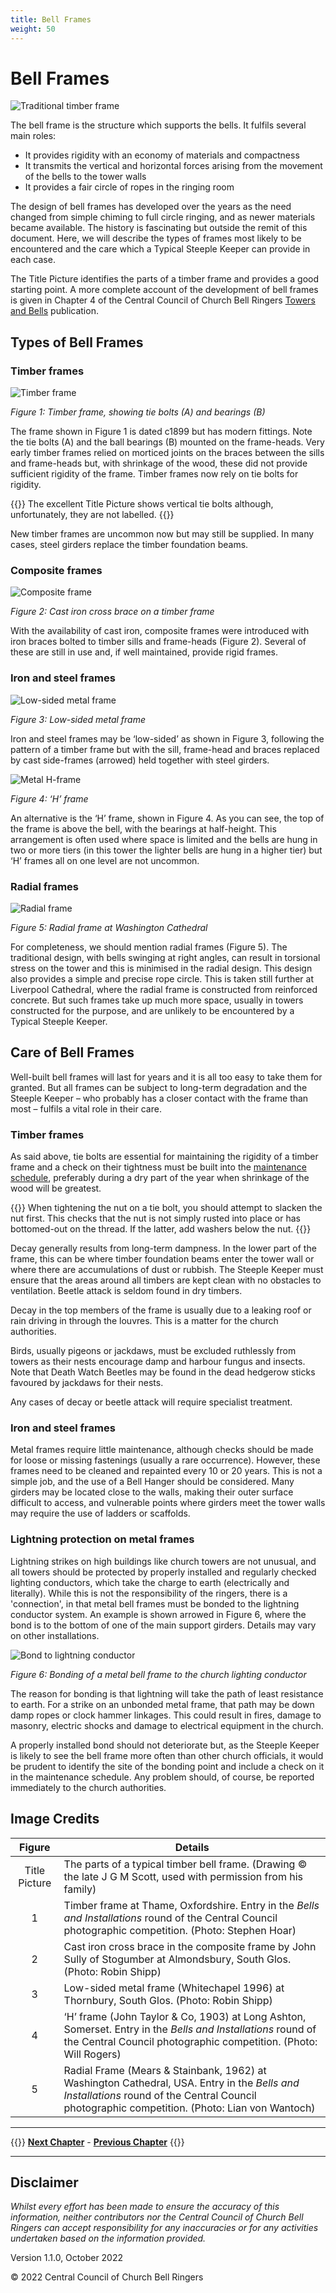 ```yaml
---
title: Bell Frames
weight: 50
---
```


# Bell Frames

![Traditional timber frame](frames_title.jpg)

The bell frame is the structure which supports the bells. It  fulfils several main roles:

-  It provides rigidity with an economy of materials and compactness
-  It transmits the vertical and horizontal forces arising from the movement of the bells to the tower walls
-  It provides a fair circle of ropes in the ringing room

The design of bell frames has developed over the years as the need changed from simple chiming to full circle ringing, and as newer materials became available. The history is fascinating but outside the remit of this document. Here, we will describe the types of frames most likely to be encountered and the care which a Typical Steeple Keeper can provide in each case.

The Title Picture identifies the parts of a timber frame and provides a good starting point. A more complete account of the development of bell frames is given in Chapter 4 of the Central Council of Church Bell Ringers [Towers and Bells]( https://shop.cccbr.org.uk/product/towers-and-bells-handbook/) publication. 

## Types of Bell Frames

### Timber frames

![Timber frame](frames_fig-1.jpg)

*Figure 1: Timber frame, showing tie bolts (A) and bearings (B)*

The frame shown in Figure 1 is dated c1899 but has modern fittings. Note the tie bolts (A) and the ball bearings (B) mounted on the frame-heads. Very early timber frames relied on morticed joints on the braces between the sills and frame-heads but, with shrinkage of the wood, these did not provide sufficient rigidity of the frame. Timber frames now rely on tie bolts for rigidity.

{{<hint warning>}}
The excellent Title Picture shows vertical tie bolts although, unfortunately, they are not labelled.
{{</hint>}}

New timber frames are uncommon now but may still be supplied. In many cases, steel girders replace the timber foundation beams.

### Composite frames

![Composite frame](frames_fig-2.jpg)

*Figure 2: Cast iron cross brace on a timber frame*

With the availability of cast iron, composite frames were introduced with iron braces bolted to timber sills and frame-heads (Figure 2). Several of these are still in use and, if well maintained, provide rigid frames.

### Iron and steel frames

![Low-sided metal frame](frames_fig-3.jpg)

*Figure 3: Low-sided metal frame*

Iron and steel frames may be ‘low-sided’ as shown in Figure 3, following the pattern of a timber frame but with the sill, frame-head and braces replaced by cast side-frames (arrowed) held together with steel girders. 

![Metal H-frame](frames_fig-4.jpg)

*Figure 4: ‘H’ frame*

An alternative is the ‘H’ frame, shown in Figure 4. As you can see, the top of the frame is above the bell, with the bearings at half-height. This arrangement is often used where space is limited and the bells are hung in two or more tiers (in this tower the lighter bells are hung in a higher tier) but ‘H’ frames all on one level are not uncommon.

### Radial frames

![Radial frame](frames_fig-5.jpg)

*Figure 5: Radial frame at Washington Cathedral*

For completeness, we should mention radial frames (Figure 5). The traditional design, with bells swinging at right angles, can result in torsional stress on the tower and this is minimised in the radial design. This design also provides a simple and precise rope circle. This is taken still further at Liverpool Cathedral, where the radial frame is constructed from reinforced concrete. But such frames take up much more space, usually in towers constructed for the purpose, and are unlikely to be encountered by a Typical Steeple Keeper.

## Care of Bell Frames

Well-built bell frames will last for years and it is all too easy to take them for granted. But all frames can be subject to long-term degradation and the Steeple Keeper – who probably has a closer contact with the frame than most – fulfils a vital role in their care.

### Timber frames

As said above, tie bolts are essential for maintaining the rigidity of a timber frame and a check on their tightness must be built into the [maintenance schedule](../150-maintenance-schedule), preferably during a dry part of the year when shrinkage of the wood will be greatest.

{{<hint warning>}}
When tightening the nut on a tie bolt, you should attempt to slacken the nut first. This checks that the nut is not simply rusted into place or has bottomed-out on the thread. If the latter, add washers below the nut.
{{</hint>}}

Decay generally results from long-term dampness. In the lower part of the frame, this can be where timber foundation beams enter the tower wall or where there are accumulations of dust or rubbish. The Steeple Keeper must ensure that the areas around all timbers are kept clean with no obstacles to ventilation. Beetle attack is seldom found in dry timbers.

Decay in the top members of the frame is usually due to a leaking roof or rain driving in through the louvres. This is a matter for the church authorities.

Birds, usually pigeons or jackdaws, must be excluded ruthlessly from towers as their nests encourage damp and harbour fungus and insects. Note that Death Watch Beetles may be found in the dead hedgerow sticks favoured by jackdaws for their nests.

Any cases of decay or beetle attack will require specialist treatment. 

### Iron and steel frames

Metal frames require little maintenance, although checks should be made for loose or missing fastenings (usually a rare occurrence). However, these frames need to be cleaned and repainted every 10 or 20 years. This is not a simple job, and the use of a Bell Hanger should be considered. Many girders may be located close to the walls, making their outer surface difficult to access, and vulnerable points where girders meet the tower walls may require the use of ladders or scaffolds.

### Lightning protection on metal frames

Lightning strikes on high buildings like church towers are not unusual, and all towers should be protected by properly installed and regularly checked lighting conductors, which take the charge to earth (electrically and literally). While this is not the responsibility of the ringers, there is a 'connection', in that metal bell frames must be bonded to the lightning conductor system. An example is shown arrowed in Figure 6, where the bond is to the bottom of one of the main support girders. Details may vary on other installations.

![Bond to lightning conductor](frames_fig-6.jpg)

*Figure 6: Bonding of a metal bell frame to the church lighting conductor*

The reason for bonding is that lightning will take the path of least resistance to earth. For a strike on an unbonded metal frame, that path may be down damp ropes or clock hammer linkages. This could result in fires, damage to masonry, electric shocks and damage to electrical equipment in the church.

A properly installed bond should not deteriorate but, as the Steeple Keeper is likely to see the bell frame more often than other church officials, it would be prudent to identify the site of the bonding point and include a check on it in the maintenance schedule. Any problem should, of course, be reported immediately to the church authorities.

## Image Credits

| Figure | Details | 
| :---: | --- | 
| Title Picture | The parts of a typical timber bell frame. (Drawing © the late J G M Scott, used with permission from his family) |
| 1 | Timber frame at Thame, Oxfordshire. Entry in the *Bells and Installations* round of the Central Council photographic competition. (Photo: Stephen Hoar) |
| 2 | Cast iron cross brace in the composite frame by John Sully of Stogumber at Almondsbury, South Glos. (Photo: Robin Shipp) |
| 3 | Low-sided metal frame (Whitechapel 1996) at Thornbury, South Glos. (Photo: Robin Shipp) |
| 4 | ‘H’ frame (John Taylor & Co, 1903) at Long Ashton, Somerset. Entry in the *Bells and Installations* round of the Central Council photographic competition. (Photo: Will Rogers) |
| 5 | Radial Frame (Mears & Stainbank, 1962) at Washington Cathedral, USA. Entry in the *Bells and Installations* round of the Central Council photographic competition. (Photo: Lian von Wantoch) |

----

{{<hint info>}}
**[Next Chapter](../060-headstocks/)** - **[Previous Chapter](../040-health-and-safety/)**
{{</hint>}}

----

## Disclaimer
 
*Whilst every effort has been made to ensure the accuracy of this information, neither contributors nor the Central Council of Church Bell Ringers can accept responsibility for any inaccuracies or for any activities undertaken based on the information provided.*

Version 1.1.0, October 2022

© 2022 Central Council of Church Bell Ringers
